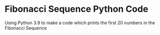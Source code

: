 # Fibonacci Sequence Python Code
 Using Python 3.9 to make a code which prints the first 20 numbers in the Fibonacci Sequence
